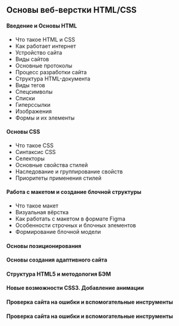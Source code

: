 ## Основы веб-верстки HTML/CSS  
#### Введение и Основы HTML
- Что такое HTML и CSS
- Как работает интернет
- Устройство сайта
- Виды сайтов
- Основные протоколы
- Процесс разработки сайта
- Структура HTML-документа
- Виды тегов
- Спецсимволы
- Списки
- Гиперссылки
- Изображения
- Формы и их элементы
#### Основы CSS  
- Что такое CSS
- Синтаксис CSS
- Селекторы
- Основные свойства стилей
- Наследование и группирование свойств
- Приоритеты применения стилей
#### Работа с макетом и создание блочной структуры
- Что такое макет
- Визуальная вёрстка
- Как работать с макетом в формате Figma
- Особенности строчных и блочных элементов
- Формирование блочной модели
#### Основы позиционирования  
#### Основы создания адаптивного сайта  
#### Структура HTML5 и методология БЭМ  
#### Новые возможности CSS3. Добавление анимации  
#### Проверка сайта на ошибки и вспомогательные инструменты  
#### Проверка сайта на ошибки и вспомогательные инструменты  